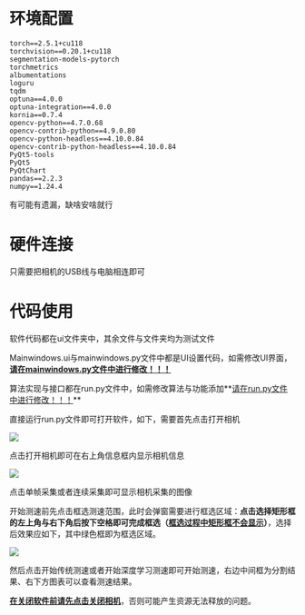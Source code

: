 # 环境配置

```
torch==2.5.1+cu118
torchvision==0.20.1+cu118
segmentation-models-pytorch
torchmetrics
albumentations
loguru
tqdm
optuna==4.0.0
optuna-integration==4.0.0
kornia==0.7.4
opencv-python==4.7.0.68
opencv-contrib-python==4.9.0.80
opencv-python-headless==4.10.0.84
opencv-contrib-python-headless==4.10.0.84
PyQt5-tools
PyQt5
PyQtChart
pandas==2.2.3
numpy==1.24.4
```

有可能有遗漏，缺啥安啥就行

# 硬件连接

只需要把相机的USB线与电脑相连即可

# 代码使用

软件代码都在ui文件夹中，其余文件与文件夹均为测试文件

Mainwindows.ui与mainwindows.py文件中都是UI设置代码，如需修改UI界面，**<u>请在mainwindows.py文件中进行修改！！！</u>**

算法实现与接口都在run.py文件中，如需修改算法与功能添加**<u>请在run.py文件中进行修改！！！</u>**

直接运行run.py文件即可打开软件，如下，需要首先点击打开相机

![](E:\熔渣流速\Slag\code\src\ui1.png)

点击打开相机即可在右上角信息框内显示相机信息

![](E:\熔渣流速\Slag\code\src\ui2.png)

点击单帧采集或者连续采集即可显示相机采集的图像

开始测速前先点击框选测速范围，此时会弹窗需要进行框选区域：**点击选择矩形框的左上角与右下角后按下空格即可完成框选（<u>框选过程中矩形框不会显示</u>）**，选择后效果应如下，其中绿色框即为框选区域。

![](E:\熔渣流速\Slag\code\src\ui3.png)

然后点击开始传统测速或者开始深度学习测速即可开始测速，右边中间框为分割结果、右下方图表可以查看测速结果。

**<u>在关闭软件前请先点击关闭相机</u>**，否则可能产生资源无法释放的问题。

